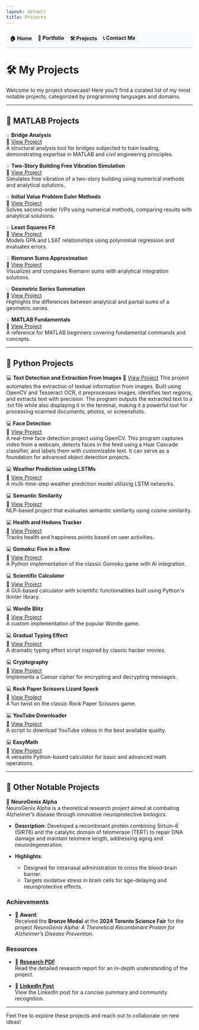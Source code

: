 ```yaml
---
layout: default
title: Projects
---
```

<link rel="stylesheet" href="style.css">

<nav>
  <ul style="list-style-type: none; padding: 0; display: flex; gap: 1rem; background-color: #f8f9fa; padding: 10px; border-bottom: 2px solid #ddd;">
    <li><a href="/" style="text-decoration: none; font-weight: bold;">🏠 Home</a></li>
    <li><a href="/portfolio" style="text-decoration: none; font-weight: bold;">📄 Portfolio</a></li>
    <li><a href="/projects" style="text-decoration: none; font-weight: bold;">🛠️ Projects</a></li>
    <li><a href="/contact" style="text-decoration: none; font-weight: bold;">📞 Contact Me</a></li>
  </ul>
</nav>



# 🛠️ My Projects

Welcome to my project showcase! Here you’ll find a curated list of my most notable projects, categorized by programming languages and domains.

---

## 🧮 **MATLAB Projects**
💡 **Bridge Analysis**  
🔗 [View Project](https://github.com/ManiMajd89/Bridge-Analysis)  
A structural analysis tool for bridges subjected to train loading, demonstrating expertise in MATLAB and civil engineering principles.

💡 **Two-Story Building Free Vibration Simulation**  
🔗 [View Project](https://github.com/ManiMajd89/Two-Story-Building-Free-Vibration-Simulation)  
Simulates free vibration of a two-story building using numerical methods and analytical solutions.

💡 **Initial Value Problem Euler Methods**  
🔗 [View Project](https://github.com/ManiMajd89/Initial-Value-Problem-Euler-Methods)  
Solves second-order IVPs using numerical methods, comparing results with analytical solutions.

💡 **Least Squares Fit**  
🔗 [View Project](https://github.com/ManiMajd89/Least-Squares-fit)  
Models GPA and LSAT relationships using polynomial regression and evaluates errors.

💡 **Riemann Sums Approximation**  
🔗 [View Project](https://github.com/ManiMajd89/Riemann-Sums-Approximating-a-Definite-Integral)  
Visualizes and compares Riemann sums with analytical integration solutions.

💡 **Geometric Series Summation**  
🔗 [View Project](https://github.com/ManiMajd89/Geometric-Series-Summation)  
Highlights the differences between analytical and partial sums of a geometric series.

💡 **MATLAB Fundamentals**  
🔗 [View Project](https://github.com/ManiMajd89/MATLAB-Fundamentals)  
A reference for MATLAB beginners covering fundamental commands and concepts.

---

## 🐍 **Python Projects**

💻 **Text Detection and Extraction From Images**
🔗 [View Project](https://github.com/ManiMajd89/Image-Text-Extractor) 
This project automates the extraction of textual information from images. Built using OpenCV and Tesseract OCR, it preprocesses images, identifies text regions, and extracts text with precision. The program outputs the extracted text to a .txt file while also displaying it in the terminal, making it a powerful tool for processing scanned documents, photos, or screenshots.

💻 **Face Detection**  
🔗 [View Project](https://github.com/ManiMajd89/Face-Detection/tree/main)  
A real-time face detection project using OpenCV. This program captures video from a webcam, detects faces in the feed using a Haar Cascade classifier, and labels them with customizable text. It can serve as a foundation for advanced object detection projects.

💻 **Weather Prediction using LSTMs**  
🔗 [View Project](https://github.com/ManiMajd89/Weather-Prediction-model-using-LSTMs)  
A multi-time-step weather prediction model utilizing LSTM networks.

💻 **Semantic Similarity**  
🔗 [View Project](https://github.com/ManiMajd89/Semantic-Similarity)  
NLP-based project that evaluates semantic similarity using cosine similarity.

💻 **Health and Hedons Tracker**  
🔗 [View Project](https://github.com/ManiMajd89/Health-and-Hedons-Tracker)  
Tracks health and happiness points based on user activities.

💻 **Gomoku: Five in a Row**  
🔗 [View Project](https://github.com/ManiMajd89/Gomuku-Five-in-a-Row-)  
A Python implementation of the classic Gomoku game with AI integration.

💻 **Scientific Calculator**  
🔗 [View Project](https://github.com/ManiMajd89/Scientific-Calculator)  
A GUI-based calculator with scientific functionalities built using Python's tkinter library.

💻 **Wordle Blitz**  
🔗 [View Project](https://github.com/ManiMajd89/Wordle-Blitz)  
A custom implementation of the popular Wordle game.

💻 **Gradual Typing Effect**  
🔗 [View Project](https://github.com/ManiMajd89/Gradual-Typing-Effect)  
A dramatic typing effect script inspired by classic hacker movies.

💻 **Cryptography**  
🔗 [View Project](https://github.com/ManiMajd89/Cryptography)  
Implements a Caesar cipher for encrypting and decrypting messages.

💻 **Rock Paper Scissors Lizard Spock**  
🔗 [View Project](https://github.com/ManiMajd89/Rock_Paper_Scissors_Lizard_Spock-)  
A fun twist on the classic Rock Paper Scissors game.

💻 **YouTube Downloader**  
🔗 [View Project](https://github.com/ManiMajd89/Youtube-Downloader)  
A script to download YouTube videos in the best available quality.

💻 **EasyMath**  
🔗 [View Project](https://github.com/ManiMajd89/EasyMath)  
A versatile Python-based calculator for basic and advanced math operations.

---

## 🌟 **Other Notable Projects**
🧠 **NeuroGenix Alpha**  
NeuroGenix Alpha is a theoretical research project aimed at combating Alzheimer’s disease through innovative neuroprotective biologics.

- **Description**: Developed a recombinant protein combining Sirtuin-6 (SIRT6) and the catalytic domain of telomerase (TERT) to repair DNA damage and maintain telomere length, addressing aging and neurodegeneration.
  
- **Highlights**:
  - Designed for intranasal administration to cross the blood-brain barrier.
  - Targets oxidative stress in brain cells for age-delaying and neuroprotective effects.

### Achievements
- 🏅 **Award**:  
  Received the **Bronze Medal** at the **2024 Toronto Science Fair** for the project *NeuroGenix Alpha: A Theoretical Recombinant Protein for Alzheimer’s Disease Prevention*.

### Resources
- 📄 **[Research PDF](https://github.com/ManiMajd89/ManiMajd89.github.io/blob/main/NeuroGenix-Aplha%20-%20Recombinant%20Brain%20Rehabilitating%20Protein.docx%20(1).pdf)**  
  Read the detailed research report for an in-depth understanding of the project.

- 🔗 **[LinkedIn Post](https://www.linkedin.com/in/mani-majd/details/honors/urn:li:fsd_profileHonor:(ACoAAEbsh-kBD3Xdqqflls6vyqvqHPlxcq9-Xos,181401085)/treasury/)**  
  View the LinkedIn post for a concise summary and community recognition.


---

Feel free to explore these projects and reach out to collaborate on new ideas!
